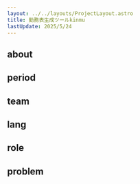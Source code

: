 ```yaml
---
layout: ../../layouts/ProjectLayout.astro
title: 勤務表生成ツールkinmu
lastUpdate: 2025/5/24
---
```


## about

## period

## team

## lang

## role

## problem
